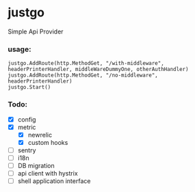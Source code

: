 # justgo
Simple Api Provider

### usage:

~~~~
justgo.AddRoute(http.MethodGet, "/with-middleware", headerPrinterHandler, middleWareDummyOne, otherAuthHandler)
justgo.AddRoute(http.MethodGet, "/no-middleware", headerPrinterHandler)
justgo.Start()
~~~~

### Todo:
* [x] config
* [x] metric
    * [x] newrelic
    * [x] custom hooks
* [ ] sentry 
* [ ] i18n 
* [ ] DB migration
* [ ] api client with hystrix
* [ ] shell application interface
